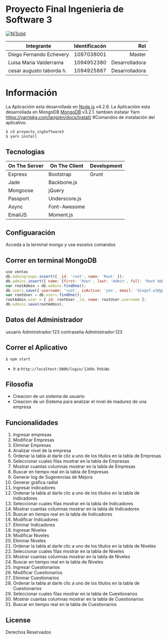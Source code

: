 Proyecto Final Ingenieria de Software 3
=======================================

[![N|Solid](http://www.animatedimages.org/data/media/1618/animated-tux-image-0135.gif)](https://gitlab.com/godie007/proyecto_ingSoftware2)

| Integrante                 | Identificacón | Rol            |
|----------------------------|:-------------:|---------------:|
| Diego Fernando Echevery    |  1097038001   |     Master     |
| Luisa Maria Valderrama     |  1094952380   | Desarrolladora |
| cesar augusto taborda h.   |  1094925887   | Desarrolladora |

Información
===========

La Aplicacióm esta desarrollada en [Node.js](https://nodejs.org/) v4.2.6. La Aplicacióm esta desarrollada en MongoDB [MongoDB](https://www.mongodb.com/) v3.2.1.
tambien instalar Yarn https://yarnpkg.com/lang/en/docs/install/
#Comandos de instalación del aplicativo.

```sh
$ cd proyecto_ingSoftware3
$ yarn install
```
## Tecnologias

| On The Server | On The Client  | Development |
| ------------- | -------------- | ----------- |
| Express       | Bootstrap      | Grunt       |
| Jade          | Backbone.js    |             |
| Mongoose      | jQuery         |             |
| Passport      | Underscore.js  |             |
| Async         | Font-Awesome   |             |
| EmailJS       | Moment.js      |             |

## Configuaración
Acceda a la terminal mongo y use esostos comandos

## Correr en terminal MongoDB

```js
use ventas
db.admingroups.insert({ _id: 'root', name: 'Root' });
db.admins.insert({ name: {first: 'Root', last: 'Admin', full: 'Root Admin'}, groups: ['root'] });
var rootAdmin = db.admins.findOne();
db.users.save({ username: 'root', isActive: 'yes', email: 'diegof.e3@gmail.com',"password" : "$2a$10$v3iNlSJ/EgmwSVPfbEpsbO18EcGIR9m62hCVocn7e83tcmMVAoo2W", roles: {admin: rootAdmin._id} });
var rootUser = db.users.findOne();
rootAdmin.user = { id: rootUser._id, name: rootUser.username };
db.admins.save(rootAdmin);
```
## Datos del Administrador
usuario Administrador:123
contraseña Administrador:123

## Correr el Aplicativo

```bash
$ npm start
```

 - Ir a `http://localhost:3000/login/`
Listo. Iniciar.


## Filosofia

 - Creacion de un sistema de usuario
 - Creacion de un Sistema para analizar el nivel de madurez de una empresa

## Funcionalidades
1. Ingresar empresas
2. Modificar Empresas
3. Eliminar Empresas
4. Analizar nivel de la empresa
5. Ordenar la tabla al darle clic a uno de los títulos en la tabla de Empresas
6. Seleccionar cuales filas mostrar en la tabla de Empresas
7. Mostrar cuantas columnas mostrar en la tabla de Empresas
8. Buscar en tiempo real en la tabla de Empresas
9. Generar log de Sugerencias de Mejora
10. Generar grafica radial
11. Ingresar indicadores
12. Ordenar la tabla al darle clic a uno de los títulos en la tabla de Indicadores
13. Seleccionar cuales filas mostrar en la tabla de Indicadores
14. Mostrar cuantas columnas mostrar en la tabla de Indicadores
15. Buscar en tiempo real en la tabla de Indicadores
16. Modificar Indicadores
17. Eliminar Indicadores
18. Ingresar Niveles
19. Modificar Niveles
20. Eliminar Niveles
21. Ordenar la tabla al darle clic a uno de los títulos en la tabla de Niveles
22. Seleccionar cuales filas mostrar en la tabla de Niveles
23. Mostrar cuantas columnas mostrar en la tabla de Niveles
24. Buscar en tiempo real en la tabla de Niveles
25. Ingresar Cuestionarios
26. Modificar Cuestionarios
27. Eliminar Cuestionarios
28. Ordenar la tabla al darle clic a uno de los títulos en la tabla de Cuestionarios
29. Seleccionar cuales filas mostrar en la tabla de Cuestionarios
30. Mostrar cuantas columnas mostrar en la tabla de Cuestionarios
31. Buscar en tiempo real en la tabla de Cuestionarios

## License
Derechos Reservados
